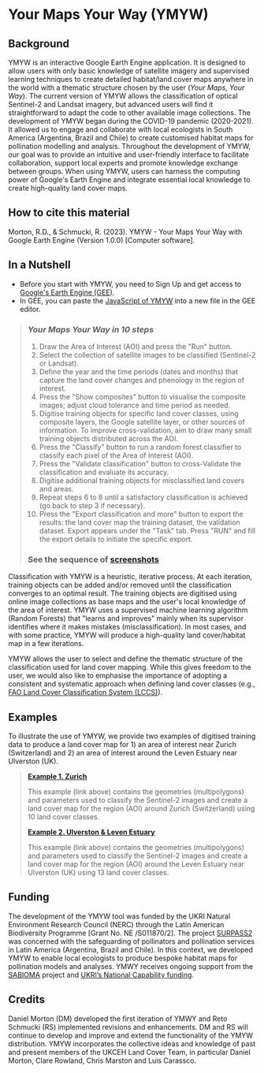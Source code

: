 # Your Maps Your Way (YMYW)

## Background

YMYW is an interactive Google Earth Engine application. It is designed to allow users with only basic knowledge of satellite imagery and supervised learning techniques to create detailed habitat/land cover maps anywhere in the world with a thematic structure chosen by the user (*Your Maps, Your Way*). The current version of YMYW allows the classification of optical Sentinel-2 and Landsat imagery, but advanced users will find it straightforward to adapt the code to other available image collections. The development of YMYW began during the COVID-19 pandemic (2020-2021). It allowed us to engage and collaborate with local ecologists in South America (Argentina, Brazil and Chile) to create customised habitat maps for pollination modelling and analysis. Throughout the development of YMYW, our goal was to provide an intuitive and user-friendly interface to facilitate collaboration, support local experts and promote knowledge exchange between groups. When using YMYW, users can harness the computing power of Google's Earth Engine and integrate essential local knowledge to create high-quality land cover maps.

## How to cite this material
Morton, R.D., & Schmucki, R. (2023). YMYW - Your Maps Your Way with Google Earth Engine (Version 1.0.0) [Computer software].

## In a Nutshell
- Before you start with YMYW, you need to Sign Up and get access to [Google's Earth Engine (GEE)](https://earthengine.google.com/). 
- In GEE, you can paste the [JavaScript of YMYW](https://github.com/NERC-CEH/YMYW/blob/main/YMYW.js) into a new file in the GEE editor.

> ### *Your Maps Your Way in 10 steps* 
> 1. Draw the Area of Interest (AOI) and press the "Run" button.
> 2. Select the collection of satellite images to be classified (Sentinel-2 or Landsat).
> 3. Define the year and the time periods (dates and months) that capture the land cover changes and phenology in the region of interest.
> 4. Press the "Show composites" button to visualise the composite images; adjust cloud tolerance and time period as needed.
> 5. Digitise training objects for specific land cover classes, using composite layers, the Google satellite layer, or other sources of information. To improve cross-validation, aim to draw many small training objects distributed across the AOI.
> 6. Press the "Classify" button to run a random forest classifier to classify each pixel of the Area of Interest (AOI).
> 7. Press the "Validate classification" button to cross-Validate the classification and evaluate its accuracy.
> 8. Digitise additional training objects for misclassified land covers and areas.
> 9. Repeat steps 6 to 8 until a satisfactory classification is achieved (go back to step 3 if necessary).  
> 10. Press the "Export classification and more" button to export the results: the land cover map the training dataset, the validation dataset. Export appears under the "Task" tab. Press "RUN" and fill the export details to initiate the specific export.  
>### See the sequence of [screenshots](https://github.com/NERC-CEH/YMYW/blob/main/Documentation/YourMapsYourWayDoc.pdf)  

Classification with YMYW is a heuristic, iterative process. At each iteration, training objects can be added and/or removed until the classification converges to an optimal result. The training objects are digitised using online image collections as base maps and the user's local knowledge of the area of interest. YMYW uses a supervised machine learning algorithm (Random Forests) that "learns and improves" mainly when its supervisor identifies where it makes mistakes (misclassification). In most cases, and with some practice, YMYW will produce a high-quality land cover/habitat map in a few iterations. 

YMYW allows the user to select and define the thematic structure of the classification used for land cover mapping. While this gives freedom to the user, we would also like to emphasise the importance of adopting a consistent and systematic approach when defining land cover classes (e.g., [FAO Land Cover Classification System (LCCS)](https://www.fao.org/land-water/land/land-governance/land-resources-planning-toolbox/category/details/en/c/1036361/)).


## Examples
To illustrate the use of YMYW, we provide two examples of digitised training data to produce a land cover map for 1) an area of interest near Zurich (Switzerland) and 2) an area of interest around the Leven Estuary near Ulverston (UK).


>[**Example 1. Zurich**](https://github.com/NERC-CEH/YMYW/blob/main/Examples/Zurich_example.md)
>
> This example (link above) contains the geometries (multipolygons) and parameters used to classify the Sentinel-2 images and create a land cover map for the region (AOI) around Zurich (Switzerland) using 10 land cover classes.
>
>
> [**Example 2. Ulverston & Leven Estuary**](https://github.com/NERC-CEH/YMYW/blob/main/Examples/Ulverston_LevenEstuary_exmple.md)
>
> This example (link above) contains the geometries (multipolygons) and parameters used to classify the Sentinel-2 images and create a land cover map for the region (AOI) around the Leven Estuary near Ulverston (UK) using 13 land cover classes.
>

## Funding
The development of the YMYW tool was funded by the UKRI Natural Environment Research Council (NERC) through the Latin American Biodiversity Programme [Grant No. NE /S011870/2]. The project [SURPASS2](https://bee-surpass.org/about/) was concerned with the safeguarding of pollinators and pollination services in Latin America (Argentina, Brazil and Chile). In this context, we developed YMYW to enable local ecologists to produce bespoke habitat maps for pollination models and analyses. YMWY receives ongoing support from the [SABIOMA](https://sabioma.org) project and [UKRI’s National Capability funding](https://www.ukri.org/councils/nerc/guidance-for-applicants/types-of-funding-we-offer/national-capability-funding/).

## Credits
Daniel Morton (DM) developed the first iteration of YMWY and Reto Schmucki (RS) implemented revisions and enhancements. DM and RS will continue to develop and improve and extend the functionality of the YMYW distribution. YMYW incorporates the collective ideas and knowledge of past and present members of the UKCEH Land Cover Team, in particular Daniel Morton, Clare Rowland, Chris Marston and Luis Carassco.


